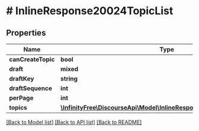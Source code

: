 # # InlineResponse20024TopicList

## Properties

Name | Type | Description | Notes
------------ | ------------- | ------------- | -------------
**canCreateTopic** | **bool** |  | [optional]
**draft** | **mixed** |  | [optional]
**draftKey** | **string** |  | [optional]
**draftSequence** | **int** |  | [optional]
**perPage** | **int** |  | [optional]
**topics** | [**\InfinityFree\DiscourseApi\Model\InlineResponse20024TopicListTopics[]**](InlineResponse20024TopicListTopics.md) |  | [optional]

[[Back to Model list]](../../README.md#models) [[Back to API list]](../../README.md#endpoints) [[Back to README]](../../README.md)
